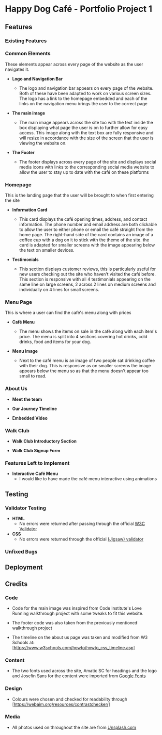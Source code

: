 # Happy Dog Café - Portfolio Project 1



## Features 

### Existing Features

### Common Elements

These elements appear across every page of the website as the user navigates it.

- __Logo and Navigation Bar__
    - The logo and navigation bar appears on every page of the website. Both of these have been adapted to work on various screen sizes. The logo has a link to the homepage embedded and each of the links on the navigation menu brings the user to the correct page

- __The main image__
    - The main image appears across the site too with the text inside the box displaying what page the user is on to further allow for easy access. This image along with the text box are fully responsive and will resize in accordance with the size of the screen that the user is viewing the website on.

- __The Footer__
    - The footer displays across every page of the site and displays social media icons with links to the corresponding social media website to allow the user to stay up to date with the café on these platforms

### Homepage

This is the landing page that the user will be brought to when first entering the site

- __Information Card__
    - This card displays the café opening times, address, and contact information. The phone number and email address are both clickable to allow the user to either phone or email the café straight from the home page. The right-hand side of the card contains an image of a coffee cup with a dog on it to stick with the theme of the site. the card is adapted for smaller screens with the image appearing below the text on smaller devices.

- __Testimonials__
    - This section displays customer reviews, this is particularly useful for new users checking out the site who haven't visited the café before. This section is responsive with all 4 testimonials appearing on the same line on large screens, 2 across 2 lines on medium screens and individually on 4 lines for small screens.

### Menu Page

This is where a user can find the café's menu along with prices

- __Café Menu__
    - The menu shows the items on sale in the café along with each item's price. The menu is split into 4 sections covering hot drinks, cold drinks, food and items for your dog.

- __Menu Image__
    - Next to the café menu is an image of two people sat drinking coffee with their dog. This is responsive as on smaller screens the image appears below the menu so as that the menu doesn't appear too small to read.

### About Us

- __Meet the team__

- __Our Journey Timeline__

- __Embedded Video__

### Walk Club

- __Walk Club Introductory Section__

- __Walk Club Signup Form__

### Features Left to Implement

- __Interactive Café Menu__
    - I would like to have made the café menu interactive using animations

## Testing 


### Validator Testing 

- __HTML__
    - No errors were returned after passing through the official [W3C Validator](https://validator.w3.org/nu/?showsource=yes&doc=https%3A%2F%2F8000-adamgilroy2-happydogcaf-zl223dyr9uw.ws-eu63.gitpod.io%2Findex.html)
- __CSS__
    - No errors were returned through the official [(Jigsaw) validator](https://jigsaw.w3.org/css-validator/validator?uri=https%3A%2F%2F8000-adamgilroy2-happydogcaf-zl223dyr9uw.ws-eu63.gitpod.io%2Findex.html&profile=css3svg&usermedium=all&warning=1&vextwarning=&lang=en)

### Unfixed Bugs

## Deployment


## Credits

### Code

- Code for the main image was inspired from Code Institute's Love Running walkthrough project with some tweaks to fit this website.

- The footer code was also taken from the previously mentioned walkthrough project

- The timeline on the about us page was taken and modified from W3 Schools at: [https://www.w3schools.com/howto/howto_css_timeline.asp]

### Content

- The two fonts used across the site, Amatic SC for headings and the logo and Josefin Sans for the content were imported from [Google Fonts](https://fonts.google.com/)

### Design

- Colours were chosen and checked for readability through [https://webaim.org/resources/contrastchecker/]

### Media

- All photos used on throughout the site are from [Unsplash.com](https://unsplash.com/)